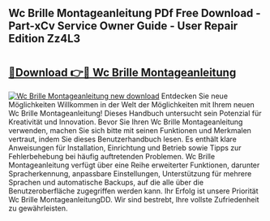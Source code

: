 ## Wc Brille Montageanleitung PDf Free Download - Part-xCv Service Owner Guide - User Repair Edition Zz4L3

# <h2><a href="http://df7x6m.blite.top/?on=Wc+Brille+Montageanleitung">🔗Download 👉🔴 Wc Brille Montageanleitung</a></h2>

[![Wc Brille Montageanleitung new download](https://i.imgur.com/lujVjoI.png)](http://df7x6m.blite.top/?on=Wc+Brille+Montageanleitung)
Entdecken Sie neue Möglichkeiten Willkommen in der Welt der Möglichkeiten mit Ihrem neuen Wc Brille Montageanleitung! Dieses Handbuch untersucht sein Potenzial für Kreativität und Innovation. Bevor Sie Ihren Wc Brille Montageanleitung verwenden, machen Sie sich bitte mit seinen Funktionen und Merkmalen vertraut, indem Sie dieses Benutzerhandbuch lesen. Es enthält klare Anweisungen für Installation, Einrichtung und Betrieb sowie Tipps zur Fehlerbehebung bei häufig auftretenden Problemen. Wc Brille Montageanleitung verfügt über eine Reihe erweiterter Funktionen, darunter Spracherkennung, anpassbare Einstellungen, Unterstützung für mehrere Sprachen und automatische Backups, auf die alle über die Benutzeroberfläche zugegriffen werden kann. Ihr Erfolg ist unsere Priorität Wc Brille MontageanleitungDD. Wir sind bestrebt, Ihre vollste Zufriedenheit zu gewährleisten.

